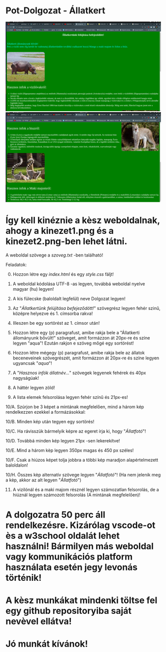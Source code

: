 # Pot-Dolgozat - Állatkert

<img src="kinezet1.png">
<img src="kinezet2.png">

# Így kell kinéznie a kèsz weboldalnak, ahogy a kinezet1.png és a kinezet2.png-ben lehet látni.

A weboldal szövege a *szoveg.txt* -ben található!

Feladatok:

0. Hozzon létre egy *index.html* és egy *style.css* fáljt!

1. A weboldal kódolása UTF-8 -as legyen, továbbá weboldal nyelve magyar (hu) legyen!

2. A kis fülecske (baloldalt legfelül) neve Dolgozat legyen!

3. Az "*Állatkertünk felújítása befejeződött!*" szövegrész legyen fehér szinű, középre helyezve és 1. címsorba rakva!

4. Illeszen be egy sortörést az 1. címsor után!

5. Hozzon létre egy (p) paragrafust, amibe rakja bele a "Állatkerti állományunk bővült!" szöveget, amit formázzon át 20px-re és színe legyen "aqua"! Ezután rakjon e szöveg mőgé egy sortörést!

6. Hozzon létre mégegy (p) paragrafust, amibe rakja bele az állatok beceneveinek szövegrészét, amit formázzon át 20px-re és színe legyen ugyancsak "*aqua*"! 

7. A "*Hasznos infók állatnév...*" szövegek legyenek fehérek és 40px nagyságúak!

8. A háttér legyen zöld!

9. A lista elemek felsorolása legyen fehér színű és 21px-es!

10/A. Szúrjon be 3 képet a mintának megfelelően, mind a három kép rendelkezzen ezekkel a formázásokkal:

10/B. Minden kép után tegyen egy sortörés!

10/C. Ha rávisszük bármelyik képre az egeret írja ki, hogy "*Állatfotó*"!

10/D. Továbbá minden kép legyen 21px -sen lekerekítve!

10/E. Mind a három kèp legyen 350px magas és 450 px széles!

10/F. Csak a hiúzos képet tolja jobbra a többi kép maradjon alapértelmezett baloldalon!

10/H. Összes kèp alternatív szövege legyen "*Állatfotó*"! (Ha nem jelenik meg a kèp, akkor az alt legyen "*Állatfotó*")

11. A vizilónál és a maki majom résznél legyen számozatlan felsorolás, de a hiúznál legyen számozott felsorolás (A mintának megfelelően)!

# A dolgozatra 50 perc áll rendelkezésre. Kizárólag vscode-ot ès a w3school oldalát lehet használni! Bármilyen más weboldal vagy kommunikációs platform használata esetén jegy levonás történik!

# A kèsz munkákat mindenki töltse fel egy github repositoryiba saját nevèvel ellátva!

# Jó munkát kívánok! 

